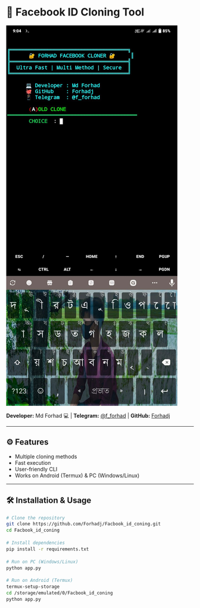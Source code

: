 # 📘 Facebook ID Cloning Tool

![Tool Screenshot](https://github.com/Forhadj/Facbook_id_coning/blob/main/IMG_20250908_090755.jpg)

**Developer:** Md Forhad 💻 | **Telegram:** [@f_forhad](https://t.me/f_forhad) | **GitHub:** [Forhadj](https://github.com/Forhadj)  

---

## ⚙️ Features
- Multiple cloning methods  
- Fast execution  
- User-friendly CLI  
- Works on Android (Termux) & PC (Windows/Linux)  

---

## 🛠️ Installation & Usage

```bash
# Clone the repository
git clone https://github.com/Forhadj/Facbook_id_coning.git
cd Facbook_id_coning

# Install dependencies
pip install -r requirements.txt

# Run on PC (Windows/Linux)
python app.py

# Run on Android (Termux)
termux-setup-storage
cd /storage/emulated/0/Facbook_id_coning
python app.py
